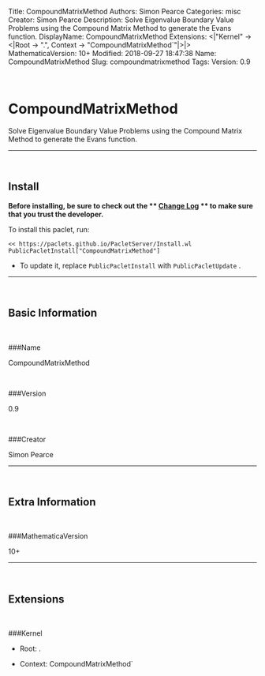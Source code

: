 Title: CompoundMatrixMethod
Authors: Simon Pearce
Categories: misc
Creator: Simon Pearce
Description: Solve Eigenvalue Boundary Value Problems using the Compound Matrix Method to generate the Evans function. 
DisplayName: CompoundMatrixMethod
Extensions: <|"Kernel" -> <|Root -> ".", Context -> "CompoundMatrixMethod`"|>|>
MathematicaVersion: 10+
Modified: 2018-09-27 18:47:38
Name: CompoundMatrixMethod
Slug: compoundmatrixmethod
Tags: 
Version: 0.9

<a id="compoundmatrixmethod" class="Section" style="width:0;height:0;margin:0;padding:0;">&zwnj;</a>

# CompoundMatrixMethod

Solve Eigenvalue Boundary Value Problems using the Compound Matrix Method to generate the Evans function. 

---

<a id="install" class="Subsection" style="width:0;height:0;margin:0;padding:0;">&zwnj;</a>

## Install

**Before installing, be sure to check out the ** **[Change Log](https://paclets.github.io/PacletServer/pages/log.html)** ** to make sure that you trust the developer.**

To install this paclet, run:

    << https://paclets.github.io/PacletServer/Install.wl
    PublicPacletInstall["CompoundMatrixMethod"]

*  To update it, replace  `PublicPacletInstall` with  `PublicPacletUpdate` . 

---

<a id="basicinformation" class="Subsection" style="width:0;height:0;margin:0;padding:0;">&zwnj;</a>

## Basic Information

<a id="name" class="Subsubsection" style="width:0;height:0;margin:0;padding:0;">&zwnj;</a>

###Name

CompoundMatrixMethod

<a id="version" class="Subsubsection" style="width:0;height:0;margin:0;padding:0;">&zwnj;</a>

###Version

0.9

<a id="creator" class="Subsubsection" style="width:0;height:0;margin:0;padding:0;">&zwnj;</a>

###Creator

Simon Pearce

---

<a id="extrainformation" class="Subsection" style="width:0;height:0;margin:0;padding:0;">&zwnj;</a>

## Extra Information

<a id="mathematicaversion" class="Subsubsection" style="width:0;height:0;margin:0;padding:0;">&zwnj;</a>

###MathematicaVersion

10+

---

<a id="extensions" class="Subsection" style="width:0;height:0;margin:0;padding:0;">&zwnj;</a>

## Extensions

<a id="kernel" class="Subsubsection" style="width:0;height:0;margin:0;padding:0;">&zwnj;</a>

###Kernel

*  Root: .

*  Context: CompoundMatrixMethod`
